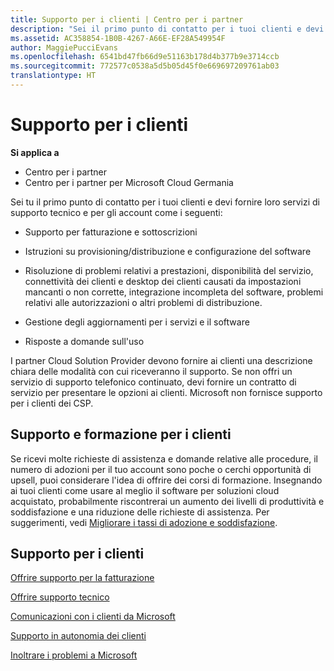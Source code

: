 ```yaml
---
title: Supporto per i clienti | Centro per i partner
description: "Sei il primo punto di contatto per i tuoi clienti e devi fornire servizi tecnici e di supporto per l’account ai tuoi client, come i seguenti. Supporto per fatturazione e sottoscrizioni Assistenza per provisioning/distribuzione e configurazione del software Risoluzione di problemi relativi a prestazioni, disponibilità del servizio, connettività dei clienti e desktop dei clienti causati da impostazioni mancanti o non corrette, integrazione incompleta del software, problemi relativi alle autorizzazioni o altri problemi di distribuzione Gestione degli aggiornamenti per servizi e software Risposte alle domande sull’utilizzo I partner Cloud Solution Provider devono fornire ai clienti una descrizione chiara delle modalità con cui riceveranno il supporto. Se non offri un servizio di supporto telefonico continuato, devi fornire un contratto di servizio per presentare le opzioni ai clienti. Microsoft non fornisce supporto per i clienti dei CSP."
ms.assetid: AC358854-1B0B-4267-A66E-EF28A549954F
author: MaggiePucciEvans
ms.openlocfilehash: 6541bd47fb66d9e51163b178d4b377b9e3714ccb
ms.sourcegitcommit: 772577c0538a5d5b05d45f0e669697209761ab03
translationtype: HT
---
```

# <a name="customer-support"></a>Supporto per i clienti

**Si applica a**

-  Centro per i partner
-  Centro per i partner per Microsoft Cloud Germania

Sei tu il primo punto di contatto per i tuoi clienti e devi fornire loro servizi di supporto tecnico e per gli account come i seguenti:

-   Supporto per fatturazione e sottoscrizioni

-   Istruzioni su provisioning/distribuzione e configurazione del software

-   Risoluzione di problemi relativi a prestazioni, disponibilità del servizio, connettività dei clienti e desktop dei clienti causati da impostazioni mancanti o non corrette, integrazione incompleta del software, problemi relativi alle autorizzazioni o altri problemi di distribuzione.

-   Gestione degli aggiornamenti per i servizi e il software

-   Risposte a domande sull'uso

I partner Cloud Solution Provider devono fornire ai clienti una descrizione chiara delle modalità con cui riceveranno il supporto. Se non offri un servizio di supporto telefonico continuato, devi fornire un contratto di servizio per presentare le opzioni ai clienti. Microsoft non fornisce supporto per i clienti dei CSP.

## <a href="" id="supportingtrainingcustomers"></a>Supporto e formazione per i clienti


Se ricevi molte richieste di assistenza e domande relative alle procedure, il numero di adozioni per il tuo account sono poche o cerchi opportunità di upsell, puoi considerare l'idea di offrire dei corsi di formazione. Insegnando ai tuoi clienti come usare al meglio il software per soluzioni cloud acquistato, probabilmente riscontrerai un aumento dei livelli di produttività e soddisfazione e una riduzione delle richieste di assistenza. Per suggerimenti, vedi [Migliorare i tassi di adozione e soddisfazione](increasing-adoption-and-satisfaction.md).

## <a name="customer-support"></a>Supporto per i clienti


[Offrire supporto per la fatturazione](provide-billing-support.md)

[Offrire supporto tecnico](provide-technical-support.md)

[Comunicazioni con i clienti da Microsoft](customer-communication-from-microsoft.md)

[Supporto in autonomia dei clienti](customer-self-support.md)

[Inoltrare i problemi a Microsoft](escalate-problems-to-microsoft.md)

 

 



